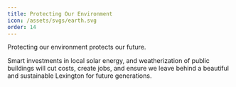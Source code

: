 ```yaml
---
title: Protecting Our Environment
icon: /assets/svgs/earth.svg
order: 14
---
```


Protecting our environment protects our future.

Smart investments in local solar energy, and weatherization of public buildings will cut costs, create jobs, and ensure we leave behind a beautiful and sustainable Lexington for future generations.
